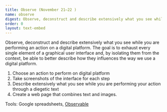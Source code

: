 ```yaml
---
title: Observe (November 21–22 )
name: observe
digest: Observe, deconstruct and describe extensively what you see while you are performing an action on a digital platform.
order: 0
layout: text-embed
---
```


Observe, deconstruct and describe extensively what you see while you are performing an action on a digital platform. The goal is to exhaust every single element of a graphical user interface and, by isolating them from the context, be able to better describe how they influences the way we use a digital platform.

1. Choose an action to perform on digital platform
2. Take screenshots of the interface for each step
3. Describe extensively what you see while you are performing your action through a diegetic text
4. Create a web page that combines text and images.

Tools: Google spreadsheets, [Observable](https://observablehq.com/)
